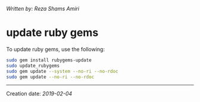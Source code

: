 _Written by: Reza Shams Amiri_
# update ruby gems

To update ruby gems, use the following:

``` sh
sudo gem install rubygems-update
sudo update_rubygems
sudo gem update --system --no-ri --no-rdoc
sudo gem update --no-ri --no-rdoc
```
* * *
Creation date: _2019-02-04_
